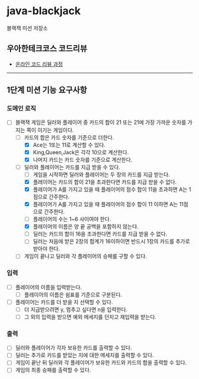 # java-blackjack

블랙잭 미션 저장소

## 우아한테크코스 코드리뷰

- [온라인 코드 리뷰 과정](https://github.com/woowacourse/woowacourse-docs/blob/master/maincourse/README.md)

---
## 1단계 미션 기능 요구사항
### 도메인 로직
- [ ] 블랙잭 게임은 딜러와 플레이어 중 카드의 합이 21 또는 21에 가장 가까운 숫자를 가지는 쪽이 이기는 게임이다.
  - [ ] 카드의 합은 카드 숫자를 기준으로 더한다.
    - [x] Ace는 1또는 11로 계산할 수 있다.
    - [x] King,Queen,Jack은 각각 10으로 계산한다.
    - [x] 나머지 카드는 카드 숫자를 기준으로 계산한다.
  - [ ] 딜러와 플레이어는 카드를 지급 받을 수 있다.
    - [ ] 게임을 시작하면 딜러와 플레이어는 두 장의 카드를 지급 받는다.
    - [x] 플레이어는 카드의 합이 21을 초과한다면 카드를 지급 받을 수 없다.
    - [x] 플레이어가 A를 가지고 있을 때 플레이어의 점수 합이 11을 초과하면 A는 1점으로 간주한다.
    - [x] 플레이어가 A를 가지고 있을 때 플레이어의 점수 합이 11 이하면 A는 11점으로 간주한다.
    - [ ] 플레이어의 수는 1~6 사이여야 한다.
    - [x] 플레이어의 이름은 양 끝 공백을 포함하지 않는다.
    - [ ] 딜러는 카드의 합이 16을 초과한다면 카드를 지급 받을 수 없다.
    - [ ] 딜러는 처음에 받은 2장의 합계가 16이하이면 반드시 1장의 카드를 추가로 받아야 한다.
  - [ ] 게임이 끝나고 딜러와 각 플레이어의 승패를 구할 수 있다.

### 입력
- [ ] 플레이어의 이름을 입력받는다.
  - [ ] 플레이어의 이름은 쉼표를 기준으로 구분된다.
- [ ] 플레이어는 카드를 더 받을 지 선택할 수 있다.
    - [ ] 더 지급받으려면 y, 멈추고 싶다면 n을 입력한다.
    - [ ] 그 외의 입력을 받으면 예외 메세지를 던지고 재입력을 받는다.

### 출력
- [ ] 딜러와 플레이어가 각자 보유한 카드를 출력할 수 있다.
- [ ] 딜러는 추가로 카드를 받았는 지에 대한 메세지를 출력할 수 있다.
- [ ] 게임이 끝난 뒤 딜러와 각 플레이어가 보유한 카드와 카드의 합을 출력할 수 있다.
- [ ] 게임의 최종 승패를 출력할 수 있다.
